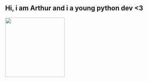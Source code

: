 ## Hi, i am Arthur and i a young python dev <3

<div align="left">
  <a href="https://github.com/arthiee4">
  <img height="190em" src="https://github-readme-stats.vercel.app/api?username=arthiee4&show_icons=true&theme=dark&include_all_commits=true&count_private=true"/>
    </div>
